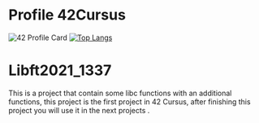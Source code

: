 #                                                              Profile 42Cursus 
![42 Profile Card](https://1337-readme.vercel.app/api/profile?cursus=42cursus&email=hide&login=ahammout)
[![Top Langs](https://github-readme-stats.vercel.app/api/top-langs/?username=AissamTan&layout=compact)](https://github.com/anuraghazra/github-readme-stats)
# Libft2021_1337
This is a project that contain some libc functions with an additional functions, this project is the first project in 42 Cursus, after finishing this project you will use it in the next projects .
